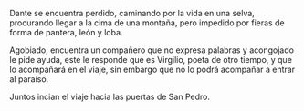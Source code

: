 Dante se encuentra perdido, caminando por la vida en una selva, procurando llegar a la cima de una montaña, pero impedido por fieras de forma de pantera, león y loba.

Agobiado, encuentra un compañero que no expresa palabras y acongojado le pide ayuda, este le responde que es Virgilio, poeta de otro tiempo, y que lo acompañará en el viaje, sin embargo que no lo podrá acompañar a entrar al paraíso.

Juntos incian el viaje hacia las puertas de San Pedro.
